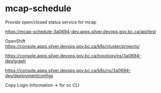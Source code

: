 
# mcap-schedule

Provide open/closed status service for mcap

https://mcap-schedule-3a0694-dev.apps.silver.devops.gov.bc.ca/api/test

OpenShift
https://console.apps.silver.devops.gov.bc.ca/k8s/cluster/projects/

https://console.apps.silver.devops.gov.bc.ca/topology/ns/3a0694-dev/graph

https://console.apps.silver.devops.gov.bc.ca/k8s/ns/3a0694-dev/deploymentconfigs

Copy Login Information -> for oc CLI
